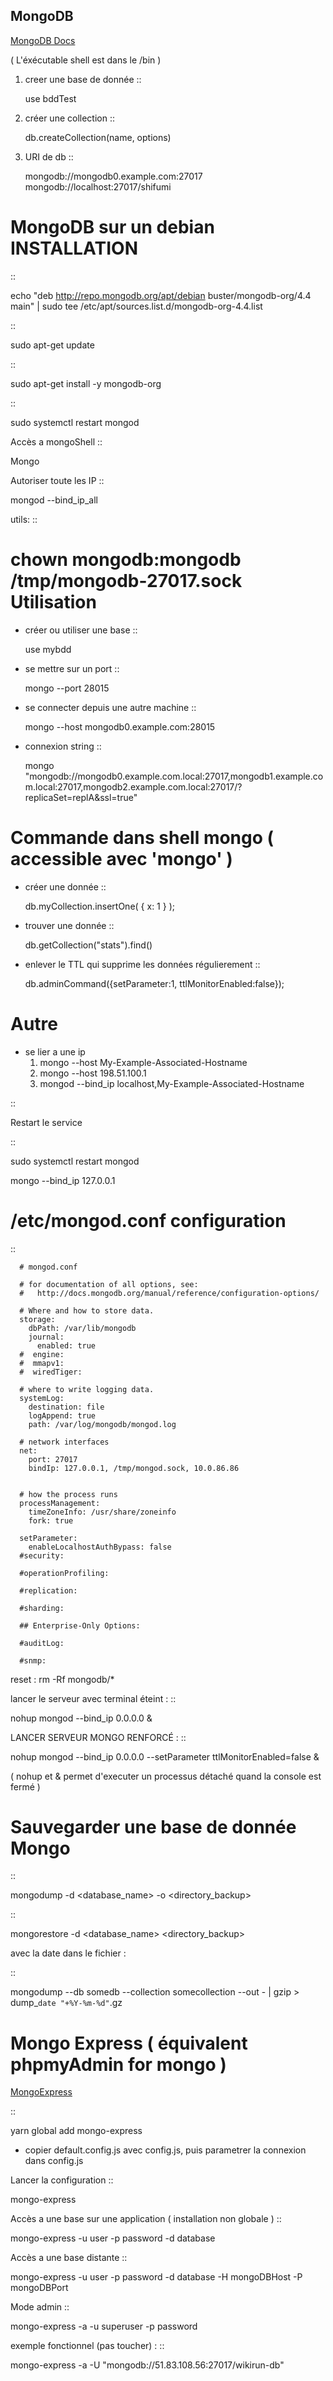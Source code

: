 ## MongoDB


[MongoDB Docs](https://docs.mongodb.com/)

( L'éxécutable shell est dans le /bin )

1. creer une base de donnée
::

   use bddTest

2. créer une collection
::

   db.createCollection(name, options)

3. URI de db
::

   mongodb://mongodb0.example.com:27017
   mongodb://localhost:27017/shifumi


MongoDB sur un debian INSTALLATION
===================

::

   echo "deb http://repo.mongodb.org/apt/debian buster/mongodb-org/4.4 main" | sudo tee /etc/apt/sources.list.d/mongodb-org-4.4.list

::

   sudo apt-get update

::

   sudo apt-get install -y mongodb-org

::

   sudo systemctl restart mongod

Accès a mongoShell
::

   Mongo

Autoriser toute les IP
::

   mongod --bind_ip_all

utils:
::

   chown mongodb:mongodb /tmp/mongodb-27017.sock
Utilisation
===================

- créer ou utiliser une base
::

   use mybdd

- se mettre sur un port
::

   mongo --port 28015

- se connecter depuis une autre machine
::

   mongo --host mongodb0.example.com:28015

- connexion string
::

   mongo "mongodb://mongodb0.example.com.local:27017,mongodb1.example.com.local:27017,mongodb2.example.com.local:27017/?replicaSet=replA&ssl=true"


Commande dans shell mongo ( accessible avec 'mongo' )
========================================================

- créer une donnée
::

   db.myCollection.insertOne( { x: 1 } );

- trouver une donnée
::

   db.getCollection("stats").find()

- enlever le TTL qui supprime les données régulierement
::

   db.adminCommand({setParameter:1, ttlMonitorEnabled:false});



Autre
======


- se lier a une ip
   1. mongo --host My-Example-Associated-Hostname
   2. mongo --host 198.51.100.1
   3. mongod --bind_ip localhost,My-Example-Associated-Hostname

::

Restart le service

::

   sudo systemctl restart mongod

   mongo --bind_ip 127.0.0.1

/etc/mongod.conf configuration
===================

::

      # mongod.conf

      # for documentation of all options, see:
      #   http://docs.mongodb.org/manual/reference/configuration-options/

      # Where and how to store data.
      storage:
        dbPath: /var/lib/mongodb
        journal:
          enabled: true
      #  engine:
      #  mmapv1:
      #  wiredTiger:

      # where to write logging data.
      systemLog:
        destination: file
        logAppend: true
        path: /var/log/mongodb/mongod.log

      # network interfaces
      net:
        port: 27017
        bindIp: 127.0.0.1, /tmp/mongod.sock, 10.0.86.86


      # how the process runs
      processManagement:
        timeZoneInfo: /usr/share/zoneinfo
        fork: true

      setParameter:
        enableLocalhostAuthBypass: false
      #security:

      #operationProfiling:

      #replication:

      #sharding:

      ## Enterprise-Only Options:

      #auditLog:

      #snmp:

reset : rm -Rf mongodb/*


lancer le serveur avec terminal éteint :
::

   nohup mongod --bind_ip 0.0.0.0 &

LANCER SERVEUR MONGO RENFORCÉ :
::

   nohup mongod --bind_ip 0.0.0.0 --setParameter ttlMonitorEnabled=false &

( nohup et & permet d'executer un processus détaché quand la console est fermé )


Sauvegarder une base de donnée Mongo
================================================

::

   mongodump -d <database_name> -o <directory_backup>

::

   mongorestore -d <database_name> <directory_backup>

avec la date dans le fichier :

::

   mongodump --db somedb --collection somecollection --out - | gzip > dump_`date "+%Y-%m-%d"`.gz


Mongo Express ( équivalent phpmyAdmin for mongo )
================================================

[MongoExpress](https://github.com/mongo-express/mongo-express)


::

   yarn global add mongo-express

- copier default.config.js avec config.js, puis parametrer la connexion dans config.js

Lancer la configuration
::

   mongo-express

Accès a une base sur une application ( installation non globale )
::

   mongo-express -u user -p password -d database

Accès a une base distante
::

   mongo-express -u user -p password -d database -H mongoDBHost -P mongoDBPort

Mode admin
::

   mongo-express -a -u superuser -p password


exemple fonctionnel (pas toucher) :
::

   mongo-express -a -U "mongodb://51.83.108.56:27017/wikirun-db"
